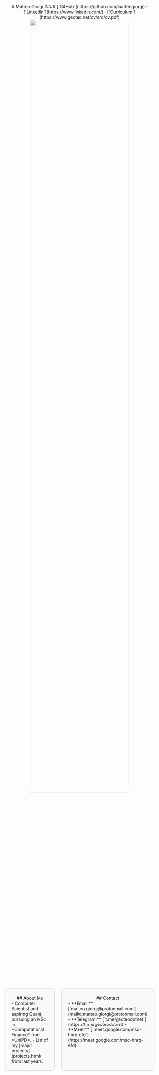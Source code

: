 <style>
h2 { margin-top: 0rem; }
h4 { margin-top: -1rem; }
.container {
    display: flex;
    width: 100%;
}
.box {
    flex: 1;
    padding: 20px;
    border: 2px solid #ddd;
    border-radius: 10px;
    margin: 10px;
    background-color: #f9f9f9;
    box-sizing: border-box;
}
</style>


<center>
# Matteo Giorgi
#### [`GitHub`](https://github.com/matteogiorgi) · [`LinkedIn`](https://www.linkedin.com/) · [`Curriculum`](https://www.geoteo.net/cv/src/cv.pdf)
<img width=80% src="evolution.png">
</center>


<div class="container">
<div class="box">
<center>
## About Me
</center>
- Computer Scientist and aspiring Quant, pursuing an MSc in *Computational Finance* from *UniPD*.
- List of my [major projects](projects.html) from last years.
</div>
<div class="box">
<center>
## Contact
</center>
- **Email:** [`matteo.giorgi@protonmail.com`](mailto:matteo.giorgi@protonmail.com)
- **Telegram:** [`t.me/geoteodotnet`](https://t.me/geoteodotnet)
- **Meet:** [`meet.google.com/msc-hnrq-efd`](https://meet.google.com/msc-hnrq-efd)
</div>
</div>
